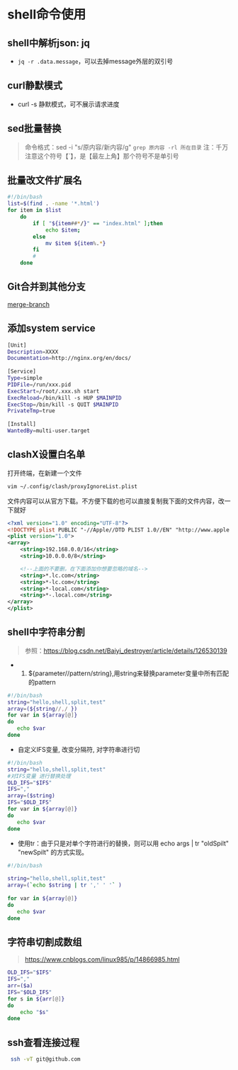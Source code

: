 # shell命令使用

## shell中解析json: jq
- `jq -r .data.message`，可以去掉message外层的双引号

## curl静默模式

- curl -s 静默模式，可不展示请求进度


## sed批量替换

> 命令格式：sed -i "s/原内容/新内容/g" `grep 原内容 -rl 所在目录`    注：千万注意这个符号【`】，是【最左上角】那个符号不是单引号

## 批量改文件扩展名

```sh
#!/bin/bash
list=$(find . -name '*.html')
for item in $list
    do
        if [ "${item##*/}" == "index.html" ];then
            echo $item;
        else
            mv $item ${item%.*}
        fi
        #
    done
```

## Git合并到其他分支

[merge-branch](./code/shell.sh ':include :type=code :fragment=merge-branch')

## 添加system service

```sh
[Unit]
Description=XXXX
Documentation=http://nginx.org/en/docs/
 
[Service]
Type=simple
PIDFile=/run/xxx.pid
ExecStart=/root/.xxx.sh start
ExecReload=/bin/kill -s HUP $MAINPID
ExecStop=/bin/kill -s QUIT $MAINPID
PrivateTmp=true
 
[Install]
WantedBy=multi-user.target
```

## clashX设置白名单

打开终端，在新建一个文件
```sh
vim ~/.config/clash/proxyIgnoreList.plist
```
文件内容可以从官方下载。不方便下载的也可以直接复制我下面的文件内容，改一下就好

```xml
<?xml version="1.0" encoding="UTF-8"?>
<!DOCTYPE plist PUBLIC "-//Apple//DTD PLIST 1.0//EN" "http://www.apple.com/DTDs/PropertyList-1.0.dtd">
<plist version="1.0">
<array>
    <string>192.168.0.0/16</string>
    <string>10.0.0.0/8</string>

    <!--上面的不要删，在下面添加你想要忽略的域名-->
    <string>*.lc.com</string>
    <string>*-lc.com</string>
    <string>*-local.com</string>
    <string>*-.local.com</string>
</array>
</plist>
```

## shell中字符串分割

> 参照：https://blog.csdn.net/Baiyi_destroyer/article/details/126530139
- 1. ${parameter//pattern/string},用string来替换parameter变量中所有匹配的pattern

```sh
#!/bin/bash
string="hello,shell,split,test"  
array=(${string//,/ }) 
for var in ${array[@]}
do
   echo $var
done 

```

- 自定义IFS变量, 改变分隔符, 对字符串进行切

```sh
#!/bin/bash
string="hello,shell,split,test"  
#对IFS变量 进行替换处理
OLD_IFS="$IFS"
IFS=","
array=($string)
IFS="$OLD_IFS"
for var in ${array[@]}
do
   echo $var
done

```

- 使用tr：由于只是对单个字符进行的替换，则可以用  echo args |   tr "oldSpilt" "newSpilt"  的方式实现。

```sh
#!/bin/bash
 
string="hello,shell,split,test"  
array=(`echo $string | tr ',' ' '` )  
 
for var in ${array[@]}
do
   echo $var
done 

```

## 字符串切割成数组

> https://www.cnblogs.com/linux985/p/14866985.html

```sh
OLD_IFS="$IFS" 
IFS="," 
arr=($a) 
IFS="$OLD_IFS" 
for s in ${arr[@]} 
do 
    echo "$s" 
done
```

## ssh查看连接过程

```sh
 ssh -vT git@github.com
 ```


